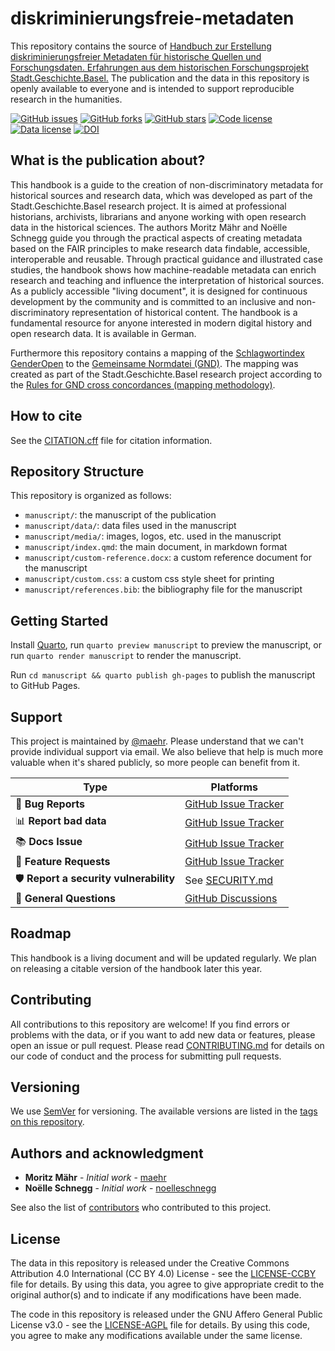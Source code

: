 # diskriminierungsfreie-metadaten

This repository contains the source of [Handbuch zur Erstellung diskriminierungsfreier Metadaten für historische Quellen und Forschungsdaten. Erfahrungen aus dem historischen Forschungsprojekt Stadt.Geschichte.Basel.](https://maehr.github.io/diskriminierungsfreie-metadaten/) The publication and the data in this repository is openly available to everyone and is intended to support reproducible research in the humanities.

[![GitHub issues](https://img.shields.io/github/issues/maehr/diskriminierungsfreie-metadaten.svg)](https://github.com/maehr/diskriminierungsfreie-metadaten/issues)
[![GitHub forks](https://img.shields.io/github/forks/maehr/diskriminierungsfreie-metadaten.svg)](https://github.com/maehr/diskriminierungsfreie-metadaten/network)
[![GitHub stars](https://img.shields.io/github/stars/maehr/diskriminierungsfreie-metadaten.svg)](https://github.com/maehr/diskriminierungsfreie-metadaten/stargazers)
[![Code license](https://img.shields.io/github/license/maehr/diskriminierungsfreie-metadaten.svg)](https://github.com/maehr/diskriminierungsfreie-metadaten/blob/main/LICENSE-AGPL.md)
[![Data license](https://img.shields.io/github/license/maehr/diskriminierungsfreie-metadaten.svg)](https://github.com/maehr/diskriminierungsfreie-metadaten/blob/main/LICENSE-CCBY.md)
[![DOI](https://zenodo.org/badge/11124720.svg)](https://zenodo.org/badge/latestdoi/11124720)

## What is the publication about?

This handbook is a guide to the creation of non-discriminatory metadata for historical sources and research data, which was developed as part of the Stadt.Geschichte.Basel research project. It is aimed at professional historians, archivists, librarians and anyone working with open research data in the historical sciences. The authors Moritz Mähr and Noëlle Schnegg guide you through the practical aspects of creating metadata based on the FAIR principles to make research data findable, accessible, interoperable and reusable. Through practical guidance and illustrated case studies, the handbook shows how machine-readable metadata can enrich research and teaching and influence the interpretation of historical sources. As a publicly accessible "living document", it is designed for continuous development by the community and is committed to an inclusive and non-discriminatory representation of historical content. The handbook is a fundamental resource for anyone interested in modern digital history and open research data. It is available in German.

Furthermore this repository contains a mapping of the [Schlagwortindex GenderOpen](https://opengenderplatform.de/schlagwortindex) to the [Gemeinsame Normdatei (GND)](https://gnd.network/). The mapping was created as part of the Stadt.Geschichte.Basel research project according to the [Rules for GND cross concordances (mapping methodology)](https://wiki.dnb.de/pages/viewpage.action?pageId=263851113).

## How to cite

See the [CITATION.cff](CITATION.cff) file for citation information.

## Repository Structure

This repository is organized as follows:

- `manuscript/`: the manuscript of the publication
- `manuscript/data/`: data files used in the manuscript
- `manuscript/media/`: images, logos, etc. used in the manuscript
- `manuscript/index.qmd`: the main document, in markdown format
- `manuscript/custom-reference.docx`: a custom reference document for the manuscript
- `manuscript/custom.css`: a custom css style sheet for printing
- `manuscript/references.bib`: the bibliography file for the manuscript

## Getting Started

Install [Quarto](https://quarto.org), run `quarto preview manuscript` to preview the manuscript, or run `quarto render manuscript` to render the manuscript.

Run `cd manuscript && quarto publish gh-pages` to publish the manuscript to GitHub Pages.

## Support

This project is maintained by [@maehr](https://github.com/maehr). Please understand that we can't provide individual support via email. We also believe that help is much more valuable when it's shared publicly, so more people can benefit from it.

| Type                                   | Platforms                                                                                  |
| -------------------------------------- | ------------------------------------------------------------------------------------------ |
| 🚨 **Bug Reports**                     | [GitHub Issue Tracker](https://github.com/maehr/diskriminierungsfreie-metadaten/issues)    |
| 📊 **Report bad data**                 | [GitHub Issue Tracker](https://github.com/maehr/diskriminierungsfreie-metadaten/issues)    |
| 📚 **Docs Issue**                      | [GitHub Issue Tracker](https://github.com/maehr/diskriminierungsfreie-metadaten/issues)    |
| 🎁 **Feature Requests**                | [GitHub Issue Tracker](https://github.com/maehr/diskriminierungsfreie-metadaten/issues)    |
| 🛡 **Report a security vulnerability** | See [SECURITY.md](SECURITY.md)                                                             |
| 💬 **General Questions**               | [GitHub Discussions](https://github.com/maehr/diskriminierungsfreie-metadaten/discussions) |

## Roadmap

This handbook is a living document and will be updated regularly. We plan on releasing a citable version of the handbook later this year.

## Contributing

All contributions to this repository are welcome! If you find errors or problems with the data, or if you want to add new data or features, please open an issue or pull request. Please read [CONTRIBUTING.md](CONTRIBUTING.md) for details on our code of conduct and the process for submitting pull requests.

## Versioning

We use [SemVer](http://semver.org/) for versioning. The available versions are listed in the [tags on this repository](https://github.com/maehr/diskriminierungsfreie-metadaten/tags).

## Authors and acknowledgment

- **Moritz Mähr** - _Initial work_ - [maehr](https://github.com/maehr)
- **Noëlle Schnegg** - _Initial work_ - [noelleschnegg](https://github.com/noelleschnegg)

See also the list of [contributors](https://github.com/maehr/diskriminierungsfreie-metadaten/graphs/contributors) who contributed to this project.

## License

The data in this repository is released under the Creative Commons Attribution 4.0 International (CC BY 4.0) License - see the [LICENSE-CCBY](LICENSE-CCBY.md) file for details. By using this data, you agree to give appropriate credit to the original author(s) and to indicate if any modifications have been made.

The code in this repository is released under the GNU Affero General Public License v3.0 - see the [LICENSE-AGPL](LICENSE-AGPL.md) file for details. By using this code, you agree to make any modifications available under the same license.
